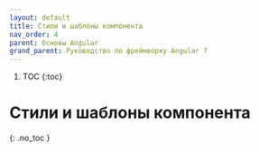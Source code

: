 ```yaml
---
layout: default
title: Стили и шаблоны компонента
nav_order: 4
parent: Основы Angular
grand_parent: Руководство по фреймворку Angular 7
---
```


<!-- prettier-ignore-start -->
1. TOC
{:toc}

# Стили и шаблоны компонента
{: .no_toc }
<!-- prettier-ignore-end -->
